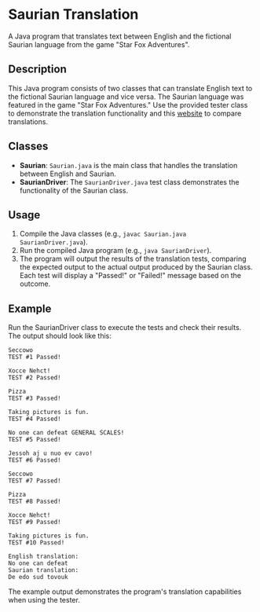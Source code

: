# Saurian Translation

A Java program that translates text between English and the fictional Saurian language from the game "Star Fox Adventures".

## Description

This Java program consists of two classes that can translate English text to the fictional Saurian language and vice versa. The Saurian language was featured in the game "Star Fox Adventures." Use the provided tester class to demonstrate the translation functionality and this [website](https://saurian.krystalarchive.com/) to compare translations.

## Classes

- **Saurian**: `Saurian.java` is the main class that handles the translation between English and Saurian.
- **SaurianDriver**: The `SaurianDriver.java` test class demonstrates the functionality of the Saurian class.

## Usage

1. Compile the Java classes (e.g., `javac Saurian.java SaurianDriver.java`).
2. Run the compiled Java program (e.g., `java SaurianDriver`).
3. The program will output the results of the translation tests, comparing the expected output to the actual output produced by the Saurian class. Each test will display a "Passed!" or "Failed!" message based on the outcome.

## Example

Run the SaurianDriver class to execute the tests and check their results. The output should look like this:

```plaintext
Seccowo
TEST #1 Passed!

Xocce Nehct!
TEST #2 Passed!

Pizza
TEST #3 Passed!

Taking pictures is fun.
TEST #4 Passed!

No one can defeat GENERAL SCALES!
TEST #5 Passed!

Jessoh aj u nuo ev cavo!
TEST #6 Passed!

Seccowo
TEST #7 Passed!

Pizza
TEST #8 Passed!

Xocce Nehct!
TEST #9 Passed!

Taking pictures is fun.
TEST #10 Passed!

English translation:
No one can defeat
Saurian translation:
De edo sud tovouk
```

The example output demonstrates the program's translation capabilities when using the tester.
